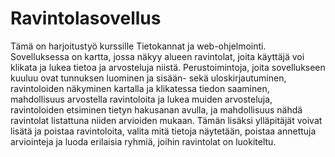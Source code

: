 # Ravintolasovellus

Tämä on harjoitustyö kurssille Tietokannat ja web-ohjelmointi. Sovelluksessa on kartta, jossa näkyy alueen ravintolat, joita käyttäjä voi klikata ja lukea tietoa ja arvosteluja niistä.
Perustoimintoja, joita sovellukseen kuuluu ovat tunnuksen luominen ja sisään- sekä uloskirjautuminen, ravintoloiden näkyminen kartalla ja klikatessa tiedon saaminen, mahdollisuus arvostella ravintoloita ja lukea muiden arvosteluja,
ravintoloiden etsiminen tietyn hakusanan avulla, ja mahdollisuus nähdä ravintolat listattuna niiden arvioiden mukaan. Tämän lisäksi ylläpitäjät voivat lisätä ja poistaa ravintoloita, valita mitä tietoja näytetään, poistaa annettuja arviointeja
ja luoda erilaisia ryhmiä, joihin ravintolat on luokiteltu.
